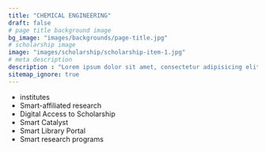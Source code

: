```yaml
---
title: "CHEMICAL ENGINEERING"
draft: false
# page title background image
bg_image: "images/backgrounds/page-title.jpg"
# scholarship image
image: "images/scholarship/scholarship-item-1.jpg"
# meta description
description : "Lorem ipsum dolor sit amet, consectetur adipisicing elit, sed do eiusmod tempor incididunt ut labore. dolore magna aliqua. Ut enim ad minim veniam, quis nostrud."
sitemap_ignore: true
---
```


* institutes
* Smart-affiliated research
* Digital Access to Scholarship
* Smart Catalyst
* Smart Library Portal
* Smart research programs